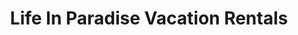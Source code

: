 ---
title: "Life In Paradise Vacation Rentals"
url: /port-aransas/life-in-paradise-vacation-rentals/
shop: travel agency
---